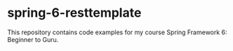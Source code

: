 # spring-6-resttemplate
This repository contains code examples for my course Spring Framework 6: Beginner to Guru.
